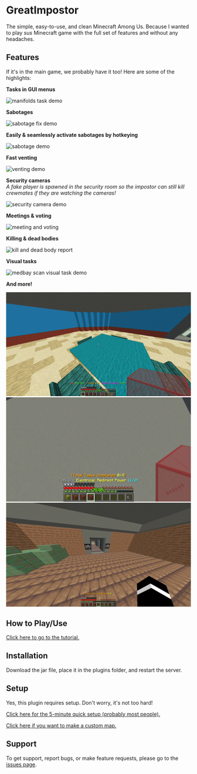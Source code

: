 # GreatImpostor

The simple, easy-to-use, and clean Minecraft Among Us.
Because I wanted to play *sus* Minecraft game with the full set of features and without any headaches.

## Features

If it's in the main game, we probably have it too! Here are some of the highlights:

**Tasks in GUI menus**

![manifolds task demo](https://raw.githubusercontent.com/greatericontop/GreatImpostor/main/assets/taskmanifolds-540p10.gif)

**Sabotages**

![sabotage fix demo](https://raw.githubusercontent.com/greatericontop/GreatImpostor/main/assets/sabotagefix-360p10.gif)

**Easily & seamlessly activate sabotages by hotkeying**

![sabotage demo](https://raw.githubusercontent.com/greatericontop/GreatImpostor/main/assets/sabotagedemo-270p10.gif)

**Fast venting**

![venting demo](https://raw.githubusercontent.com/greatericontop/GreatImpostor/main/assets/ventingdemo-360p10.gif)

**Security cameras**  
*A fake player is spawned in the security room so the impostor can still kill crewmates if they are watching the cameras!*

![security camera demo](https://raw.githubusercontent.com/greatericontop/GreatImpostor/main/assets/securitycams-360p10.gif)

**Meetings & voting**

![meeting and voting](https://raw.githubusercontent.com/greatericontop/GreatImpostor/main/assets/meetingvoting-540p10.gif)

**Killing & dead bodies**

![kill and dead body report](https://raw.githubusercontent.com/greatericontop/GreatImpostor/main/assets/killselfreport-540p10.gif)

**Visual tasks**

![medbay scan visual task demo](https://raw.githubusercontent.com/greatericontop/GreatImpostor/main/assets/medbayscan-360p10.gif)

**And more!**

![game start screen](https://raw.githubusercontent.com/greatericontop/GreatImpostor/main/assets/startscreen-360p10.gif)
![check tasks with glass](https://raw.githubusercontent.com/greatericontop/GreatImpostor/main/assets/taskglass-360p10.gif)
![fix lights sabotage showcase](https://raw.githubusercontent.com/greatericontop/GreatImpostor/main/assets/fixlightsdemo-360p10.gif)


## How to Play/Use

[Click here to go to the tutorial.](https://github.com/greatericontop/GreatImpostor/blob/main/Tutorial.md)


## Installation

Download the jar file, place it in the plugins folder, and restart the server.


## Setup

Yes, this plugin requires setup. Don't worry, it's not too hard!

[Click here for the 5-minute quick setup (probably most people).](https://github.com/greatericontop/GreatImpostor/blob/main/SetupFast.md)

[Click here if you want to make a custom map.](https://github.com/greatericontop/GreatImpostor/blob/main/SetupCustom.md)

## Support

To get support, report bugs, or make feature requests, please go to the [issues page](https://github.com/greatericontop/GreatImpostor/issues).

